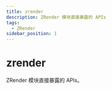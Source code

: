 ```yaml
---
title: zrender
description: ZRender 模块直接暴露的 APIs
tags:
  - ZRender
sidebar_position: 1
---
```


# zrender

ZRender 模块直接暴露的 APIs。
